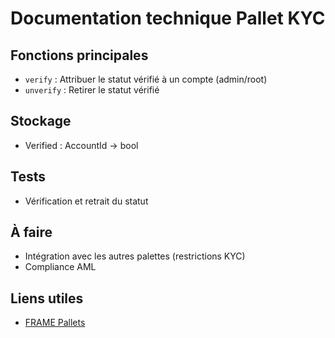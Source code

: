 # Documentation technique Pallet KYC

## Fonctions principales
- `verify` : Attribuer le statut vérifié à un compte (admin/root)
- `unverify` : Retirer le statut vérifié

## Stockage
- Verified : AccountId -> bool

## Tests
- Vérification et retrait du statut

## À faire
- Intégration avec les autres palettes (restrictions KYC)
- Compliance AML

## Liens utiles
- [FRAME Pallets](https://docs.substrate.io/reference/frame-pallets/)
